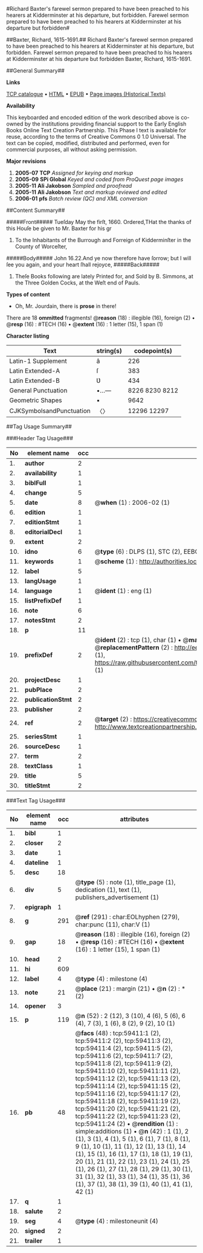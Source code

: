 #Richard Baxter's farewel sermon prepared to have been preached to his hearers at Kidderminster at his departure, but forbidden. Farewel sermon prepared to have been preached to his hearers at Kidderminster at his departure but forbidden#

##Baxter, Richard, 1615-1691.##
Richard Baxter's farewel sermon prepared to have been preached to his hearers at Kidderminster at his departure, but forbidden.
Farewel sermon prepared to have been preached to his hearers at Kidderminster at his departure but forbidden
Baxter, Richard, 1615-1691.

##General Summary##

**Links**

[TCP catalogue](http://www.ota.ox.ac.uk/tcp/)  • 
[HTML](http://tei.it.ox.ac.uk/tcp/Texts-HTML/free/A26/A26929.html)  • 
[EPUB](http://tei.it.ox.ac.uk/tcp/Texts-EPUB/free/A26/A26929.epub) • 
[Page images (Historical Texts)](https://data.historicaltexts.jisc.ac.uk/view?pubId=eebo-12317912e&pageId=eebo-12317912e-59411-1)

**Availability**

This keyboarded and encoded edition of the
	       work described above is co-owned by the institutions
	       providing financial support to the Early English Books
	       Online Text Creation Partnership. This Phase I text is
	       available for reuse, according to the terms of Creative
	       Commons 0 1.0 Universal. The text can be copied,
	       modified, distributed and performed, even for
	       commercial purposes, all without asking permission.

**Major revisions**

1. __2005-07__ __TCP__ *Assigned for keying and markup*
1. __2005-09__ __SPi Global__ *Keyed and coded from ProQuest page images*
1. __2005-11__ __Ali Jakobson__ *Sampled and proofread*
1. __2005-11__ __Ali Jakobson__ *Text and markup reviewed and edited*
1. __2006-01__ __pfs__ *Batch review (QC) and XML conversion*

##Content Summary##

#####Front#####
Tueſday May the firſt, 1660.
Ordered,THat the thanks of this Houſe be given to Mr. Baxter for his gr
1. To the Inhabitants of the Burrough and Forreign of Kidderminſter in the County of Worceſter,

#####Body#####
John 16.22.And ye now therefore have ſorrow; but I will ſee you again, and your heart ſhall rejoyce,
#####Back#####

1. Theſe Books following are lately Printed for, and Sold by B. Simmons, at the Three Golden Cocks, at the Weſt end of Pauls.

**Types of content**

  * Oh, Mr. Jourdain, there is **prose** in there!

There are 18 **ommitted** fragments! 
 @__reason__ (18) : illegible (16), foreign (2)  •  @__resp__ (16) : #TECH (16)  •  @__extent__ (16) : 1 letter (15), 1 span (1)

**Character listing**


|Text|string(s)|codepoint(s)|
|---|---|---|
|Latin-1 Supplement|â|226|
|Latin Extended-A|ſ|383|
|Latin Extended-B|Ʋ|434|
|General Punctuation|•…—|8226 8230 8212|
|Geometric Shapes|▪|9642|
|CJKSymbolsandPunctuation|〈〉|12296 12297|

##Tag Usage Summary##

###Header Tag Usage###

|No|element name|occ|attributes|
|---|---|---|---|
|1.|__author__|2||
|2.|__availability__|1||
|3.|__biblFull__|1||
|4.|__change__|5||
|5.|__date__|8| @__when__ (1) : 2006-02 (1)|
|6.|__edition__|1||
|7.|__editionStmt__|1||
|8.|__editorialDecl__|1||
|9.|__extent__|2||
|10.|__idno__|6| @__type__ (6) : DLPS (1), STC (2), EEBO-CITATION (1), OCLC (1), VID (1)|
|11.|__keywords__|1| @__scheme__ (1) : http://authorities.loc.gov/ (1)|
|12.|__label__|5||
|13.|__langUsage__|1||
|14.|__language__|1| @__ident__ (1) : eng (1)|
|15.|__listPrefixDef__|1||
|16.|__note__|6||
|17.|__notesStmt__|2||
|18.|__p__|11||
|19.|__prefixDef__|2| @__ident__ (2) : tcp (1), char (1)  •  @__matchPattern__ (2) : ([0-9\-]+):([0-9IVX]+) (1), (.+) (1)  •  @__replacementPattern__ (2) : http://eebo.chadwyck.com/downloadtiff?vid=$1&page=$2 (1), https://raw.githubusercontent.com/textcreationpartnership/Texts/master/tcpchars.xml#$1 (1)|
|20.|__projectDesc__|1||
|21.|__pubPlace__|2||
|22.|__publicationStmt__|2||
|23.|__publisher__|2||
|24.|__ref__|2| @__target__ (2) : https://creativecommons.org/publicdomain/zero/1.0/ (1), http://www.textcreationpartnership.org/docs/. (1)|
|25.|__seriesStmt__|1||
|26.|__sourceDesc__|1||
|27.|__term__|2||
|28.|__textClass__|1||
|29.|__title__|5||
|30.|__titleStmt__|2||


###Text Tag Usage###

|No|element name|occ|attributes|
|---|---|---|---|
|1.|__bibl__|1||
|2.|__closer__|2||
|3.|__date__|1||
|4.|__dateline__|1||
|5.|__desc__|18||
|6.|__div__|5| @__type__ (5) : note (1), title_page (1), dedication (1), text (1), publishers_advertisement (1)|
|7.|__epigraph__|1||
|8.|__g__|291| @__ref__ (291) : char:EOLhyphen (279), char:punc (11), char:V (1)|
|9.|__gap__|18| @__reason__ (18) : illegible (16), foreign (2)  •  @__resp__ (16) : #TECH (16)  •  @__extent__ (16) : 1 letter (15), 1 span (1)|
|10.|__head__|2||
|11.|__hi__|609||
|12.|__label__|4| @__type__ (4) : milestone (4)|
|13.|__note__|21| @__place__ (21) : margin (21)  •  @__n__ (2) : * (2)|
|14.|__opener__|3||
|15.|__p__|119| @__n__ (52) : 2 (12), 3 (10), 4 (6), 5 (6), 6 (4), 7 (3), 1 (6), 8 (2), 9 (2), 10 (1)|
|16.|__pb__|48| @__facs__ (48) : tcp:59411:1 (2), tcp:59411:2 (2), tcp:59411:3 (2), tcp:59411:4 (2), tcp:59411:5 (2), tcp:59411:6 (2), tcp:59411:7 (2), tcp:59411:8 (2), tcp:59411:9 (2), tcp:59411:10 (2), tcp:59411:11 (2), tcp:59411:12 (2), tcp:59411:13 (2), tcp:59411:14 (2), tcp:59411:15 (2), tcp:59411:16 (2), tcp:59411:17 (2), tcp:59411:18 (2), tcp:59411:19 (2), tcp:59411:20 (2), tcp:59411:21 (2), tcp:59411:22 (2), tcp:59411:23 (2), tcp:59411:24 (2)  •  @__rendition__ (1) : simple:additions (1)  •  @__n__ (42) : 1 (1), 2 (1), 3 (1), 4 (1), 5 (1), 6 (1), 7 (1), 8 (1), 9 (1), 10 (1), 11 (1), 12 (1), 13 (1), 14 (1), 15 (1), 16 (1), 17 (1), 18 (1), 19 (1), 20 (1), 21 (1), 22 (1), 23 (1), 24 (1), 25 (1), 26 (1), 27 (1), 28 (1), 29 (1), 30 (1), 31 (1), 32 (1), 33 (1), 34 (1), 35 (1), 36 (1), 37 (1), 38 (1), 39 (1), 40 (1), 41 (1), 42 (1)|
|17.|__q__|1||
|18.|__salute__|2||
|19.|__seg__|4| @__type__ (4) : milestoneunit (4)|
|20.|__signed__|2||
|21.|__trailer__|1||
